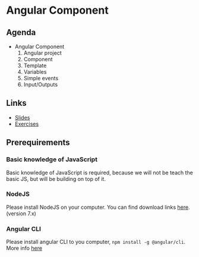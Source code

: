 # Angular Component

## Agenda
* Angular Component
	1. Angular project
	2. Component
	3. Template
	4. Variables
	5. Simple events
	6. Input/Outputs

## Links

* [Slides](https://slides.com/ng-slo/workshop-6-component)
* [Exercises](https://github.com/ng-slo/workshop/blob/master/06-component/exercises.md)

## Prerequirements

### Basic knowledge of JavaScript
Basic knowledge of JavaScript is required, because we will not be teach the basic JS, but will be building on top of it.

### NodeJS
Please install NodeJS on your computer. You can find download links [here](https://nodejs.org/en/download/current/). (version 7.x)

### Angular CLI
Please install angular CLI to you computer, `npm install -g @angular/cli`. More info [here](https://github.com/angular/angular-cli)

